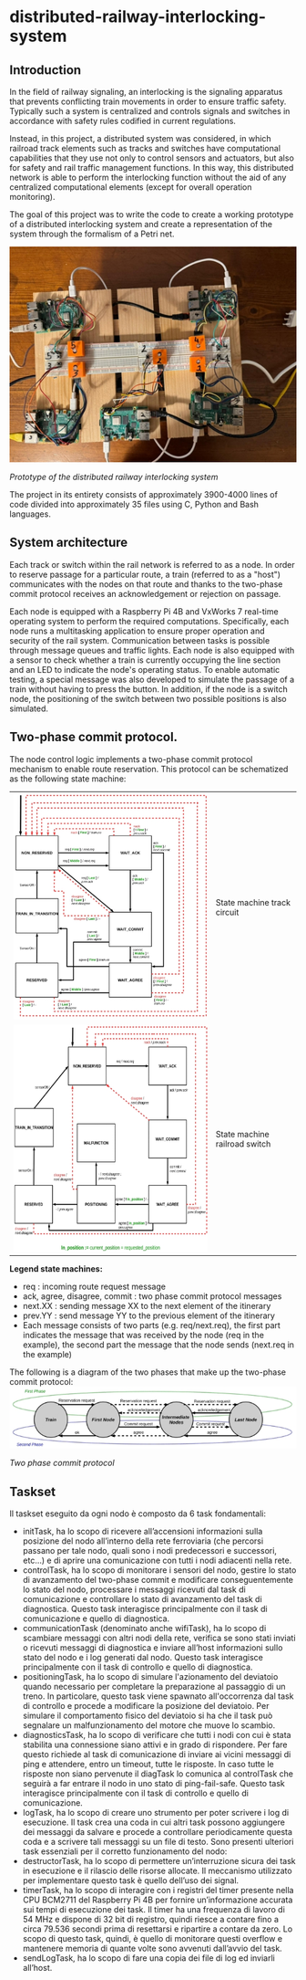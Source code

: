 # distributed-railway-interlocking-system
## Introduction
In the field of railway signaling, an interlocking is the signaling apparatus that prevents conflicting train movements in order to ensure traffic safety. Typically such a system is centralized and controls signals and switches in accordance with safety rules codified in current regulations.

Instead, in this project, a distributed system was considered, in which railroad track elements such as tracks and switches have computational capabilities that they use not only to control sensors and actuators, but also for safety and rail traffic management functions. In this way, this distributed network is able to perform the interlocking function without the aid of any centralized computational elements (except for overall operation monitoring).

The goal of this project was to write the code to create a working prototype of a distributed interlocking system and create a representation of the system through the formalism of a Petri net.

![Prototype](./media/prototype.jpg)

*Prototype of the distributed railway interlocking system*

The project in its entirety consists of approximately 3900-4000 lines of code divided into approximately 35 files using C, Python and Bash languages.
    
## System architecture
Each track or switch within the rail network is referred to as a node. In order to reserve passage for a particular route, a train (referred to as a "host") communicates with the nodes on that route and thanks to the two-phase commit protocol receives an acknowledgement or rejection on passage.

Each node is equipped with a Raspberry Pi 4B and VxWorks 7 real-time operating system to perform the required computations. Specifically, each node runs a multitasking application to ensure proper operation and security of the rail system. Communication between tasks is possible through message queues and traffic lights. Each node is also equipped with a sensor to check whether a train is currently occupying the line section and an LED to indicate the node's operating status. To enable automatic testing, a special message was also developed to simulate the passage of a train without having to press the button. In addition, if the node is a switch node, the positioning of the switch between two possible positions is also simulated.

## Two-phase commit protocol.
The node control logic implements a two-phase commit protocol mechanism to enable route reservation. This protocol can be schematized as the following state machine:

|                                                              |                                  |
| ------------------------------------------------------------ | -------------------------------- |
| ![State machine track circuit](./media/state_machine1.jpg)   | State machine track circuit      |
| ![State machine railroad switch](./media/state_machine2.jpg) | State machine railroad switch    |

**Legend state machines:**
- req : incoming route request message
- ack, agree, disagree, commit : two phase commit protocol messages
- next.XX : sending message XX to the next element of the itinerary
- prev.YY : send message YY to the previous element of the itinerary
- Each message consists of two parts (e.g. req/next.req), the first part indicates the message that was received by the node (req in the example), the second part the message that the node sends (next.req in the example)


The following is a diagram of the two phases that make up the two-phase commit protocol:
![State machine railroad switch](./media/two_phase_commit.jpg)

*Two phase commit protocol*

## Taskset
Il taskset eseguito da ogni nodo è composto da 6 task fondamentali:
-	initTask, ha lo scopo di ricevere all’accensioni informazioni sulla posizione del nodo all’interno della rete ferroviaria (che percorsi passano per tale nodo, quali sono i nodi predecessori e successori, etc…) e di aprire una comunicazione con tutti i nodi adiacenti nella rete.
-	controlTask, ha lo scopo di monitorare i sensori del nodo, gestire lo stato di avanzamento del two-phase commit e modificare conseguentemente lo stato del nodo, processare i messaggi ricevuti dal task di comunicazione e controllare lo stato di avanzamento del task di diagnostica. Questo task interagisce principalmente con il task di comunicazione e quello di diagnostica.
-	communicationTask (denominato anche wifiTask), ha lo scopo di scambiare messaggi con altri nodi della rete, verifica se sono stati inviati o ricevuti messaggi di diagnostica e inviare all’host informazioni sullo stato del nodo e i log generati dal nodo. Questo task interagisce principalmente con il task di controllo e quello di diagnostica.
-	positioningTask, ha lo scopo di simulare l'azionamento del deviatoio quando necessario per completare la preparazione al passaggio di un treno. In particolare, questo task viene spawnato all'occorrenza dal task di controllo e procede a modificare la posizione del deviatoio. Per simulare il comportamento fisico del deviatoio si ha che il task può segnalare un malfunzionamento del motore che muove lo scambio. 
-	diagnosticsTask, ha lo scopo di verificare che tutti i nodi con cui è stata stabilita una connessione siano attivi e in grado di rispondere. Per fare questo richiede al task di comunicazione di inviare ai vicini messaggi di ping e attendere, entro un timeout, tutte le risposte.  In caso tutte le risposte non siano pervenute il diagTask lo comunica al controlTask che seguirà a far entrare il nodo in uno stato di ping-fail-safe. Questo task interagisce principalmente con il task di controllo e quello di comunicazione.
-	logTask, ha lo scopo di creare uno strumento per poter scrivere i log di esecuzione. Il task crea una coda in cui altri task possono aggiungere dei messaggi da salvare e procede a controllare periodicamente questa coda e a scrivere tali messaggi su un file di testo. 
Sono presenti ulteriori task essenziali per il corretto funzionamento del nodo:
-	destructorTask, ha lo scopo di permettere un’interruzione sicura dei task in esecuzione e il rilascio delle risorse allocate. Il meccanismo utilizzato per implementare questo task è quello dell’uso dei signal.
-	timerTask, ha lo scopo di interagire con i registri del timer presente nella CPU BCM2711 del Raspberry Pi 4B per fornire un’informazione accurata sui tempi di esecuzione dei task. Il timer ha una frequenza di lavoro di 54 MHz e dispone di 32 bit di registro, quindi riesce a contare fino a circa 79.536 secondi prima di resettarsi e ripartire a contare da zero. Lo scopo di questo task, quindi, è quello di monitorare questi overflow e mantenere memoria di quante volte sono avvenuti dall’avvio del task.
-	sendLogTask, ha lo scopo di fare una copia dei file di log ed inviarli all’host.
